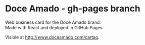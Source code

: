 # Doce Amado - gh-pages branch

Web business card for the Doce Amado brand.  
Made with React and deployed in GitHub Pages.

Visible at http://www.doceamado.com/cartao.  
